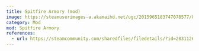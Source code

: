 ```yaml
---
title: Spitfire Armory (mod)
image: https://steamuserimages-a.akamaihd.net/ugc/2015965183747078577/8C00694CAB9FB7AAEAC887D1A869B8E3B6534C32/?imw=268&imh=268&ima=fit&impolicy=Letterbox&imcolor=%23000000&letterbox=true
category: Mod
mod: Spitfire Armory
references:
  - url: https://steamcommunity.com/sharedfiles/filedetails/?id=2831126384
---
```

